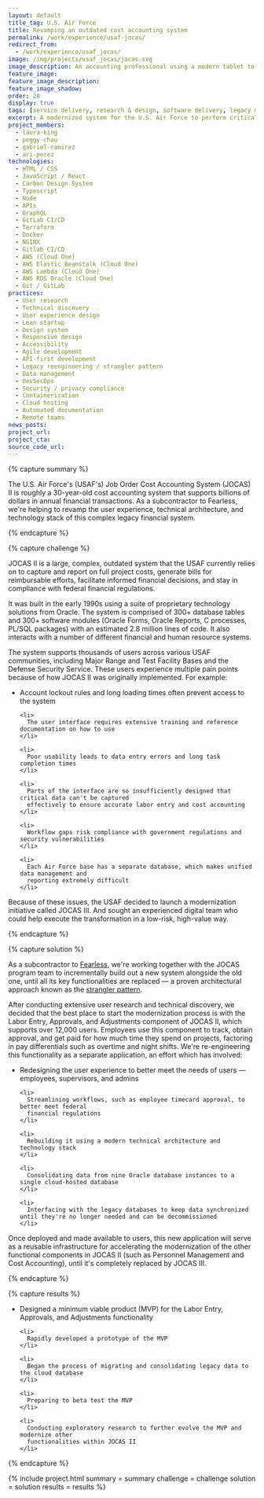 ```yaml
---
layout: default
title_tag: U.S. Air Force
title: Revamping an outdated cost accounting system
permalink: /work/experience/usaf-jocas/
redirect_from:
  - /work/experience/usaf_jocas/
image: /img/projects/usaf_jocas/jocas.svg
image_description: An accounting professional using a modern tablet to perform accounting functions, with an old desktop system in the background.
feature_image:
feature_image_description:
feature_image_shadow:
order: 28
display: true
tags: [service delivery, research & design, software delivery, legacy modernization, devops, cloud & platforms, data & analytics, apis, security & privacy, defense, air force, laura king, peggy chau, gabriel ramirez, ari perez]
excerpt: A modernized system for the U.S. Air Force to perform critical cost accounting functions.
project_members:
  - laura-king
  - peggy-chau
  - gabriel-ramirez
  - ari-perez
technologies:
  - HTML / CSS
  - JavaScript / React
  - Carbon Design System
  - Typescript
  - Node
  - APIs
  - GraphQL
  - GitLab CI/CD
  - Terraform
  - Docker
  - NGINX
  - Gitlab CI/CD
  - AWS (Cloud One)
  - AWS Elastic Beanstalk (Cloud One)
  - AWS Lambda (Cloud One)
  - AWS RDS Oracle (Cloud One)
  - Git / GitLab
practices:
  - User research
  - Technical discovery
  - User experience design
  - Lean startup
  - Design system
  - Responsive design
  - Accessibility
  - Agile development
  - API-first development
  - Legacy reengineering / strangler pattern
  - Data management
  - DevSecOps
  - Security / privacy compliance
  - Containerization
  - Cloud hosting
  - Automated documentation
  - Remote teams
news_posts:
project_url:
project_cta:
source_code_url:
---
```


{% capture summary %}
  <p>
    The U.S. Air Force's (USAF's) Job Order Cost Accounting System (JOCAS) II is
    roughly a 30-year-old cost accounting system that supports billions of dollars
    in annual financial transactions. As a subcontractor to Fearless, we're helping
    to revamp the user experience, technical architecture, and technology stack of
    this complex legacy financial system.
  </p>
{% endcapture %}

{% capture challenge %}
  <p>
    JOCAS II is a large, complex, outdated system that the USAF currently relies on to
    capture and report on full project costs, generate bills for reimbursable efforts,
    facilitate informed financial decisions, and stay in compliance with federal
    financial regulations.
  </p>

  <p>
    It was built in the early 1990s using a suite of proprietary technology solutions from Oracle.
    The system is comprised of 300+ database tables and 300+ software modules (Oracle Forms,
    Oracle Reports, C processes, PL/SQL packages) with an estimated 2.8 million lines of code.
    It also interacts with a number of different financial and human resource systems.
  </p>

  <p>
    The system supports thousands of users across various USAF communities, including Major
    Range and Test Facility Bases and the Defense Security Service. These users experience
    multiple pain points because of how JOCAS II was originally implemented. For example:
  </p>

  <ul>
    <li>
      Account lockout rules and long loading times often prevent access to the system
    </li>

    <li>
      The user interface requires extensive training and reference documentation on how to use
    </li>

    <li>
      Poor usability leads to data entry errors and long task completion times
    </li>

    <li>
      Parts of the interface are so insufficiently designed that critical data can't be captured
      effectively to ensure accurate labor entry and cost accounting
    </li>

    <li>
      Workflow gaps risk compliance with government regulations and security vulnerabilities
    </li>

    <li>
      Each Air Force base has a separate database, which makes unified data management and
      reporting extremely difficult
    </li>
  </ul>

  <p>
    Because of these issues, the USAF decided to launch a modernization initiative called
    JOCAS III. And sought an experienced digital team who could help execute the transformation
    in a low-risk, high-value way.
  </p>
{% endcapture %}

{% capture solution %}
  <p>
    As a subcontractor to <a href="https://fearless.tech/">Fearless</a>, we're working together
    with the JOCAS program team to incrementally build out a new system alongside the old one,
    until all its key functionalities are replaced &mdash; a proven architectural approach known
    as the <a href="https://martinfowler.com/bliki/StranglerFigApplication.html">strangler pattern</a>.
  </p>

  <p>
    After conducting extensive user research and technical discovery, we decided that
    the best place to start the modernization process is with the Labor Entry, Approvals,
    and Adjustments component of JOCAS II, which supports over 12,000 users. Employees
    use this component to track, obtain approval, and get paid for how much time they
    spend on projects, factoring in pay differentials such as overtime and night shifts.
    We're re-engineering this functionality as a separate application, an effort which
    has involved:
  </p>

  <ul>
    <li>
      Redesigning the user experience to better meet the needs of users &mdash; employees,
      supervisors, and admins
    </li>

    <li>
      Streamlining workflows, such as employee timecard approval, to better meet federal
      financial regulations
    </li>

    <li>
      Rebuilding it using a modern technical architecture and technology stack
    </li>

    <li>
      Consolidating data from nine Oracle database instances to a single cloud-hosted database
    </li>

    <li>
      Interfacing with the legacy databases to keep data synchronized until they're no longer needed and can be decommissioned
    </li>
  </ul>

  <p>
    Once deployed and made available to users, this new application will serve as a
    reusable infrastructure for accelerating the modernization of the other functional
    components in JOCAS II (such as Personnel Management and Cost Accounting), until it's
    completely replaced by JOCAS III.
  </p>
{% endcapture %}

{% capture results %}
  <ul>
    <li>
      Designed a minimum viable product (MVP) for the Labor Entry, Approvals, and
      Adjustments functionality
    </li>

    <li>
      Rapidly developed a prototype of the MVP
    </li>

    <li>
      Began the process of migrating and consolidating legacy data to the cloud database
    </li>

    <li>
      Preparing to beta test the MVP
    </li>

    <li>
      Conducting exploratory research to further evolve the MVP and modernize other
      functionalities within JOCAS II
    </li>
  </ul>
{% endcapture %}

{% include project.html
  summary = summary
  challenge = challenge
  solution = solution
  results = results
%}
